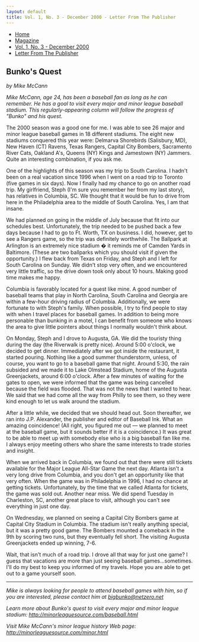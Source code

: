 ```yaml
---
layout: default
title: Vol. 1, No. 3 - December 2000 - Letter From The Publisher
---
```

<nav class="breadcrumb" aria-label="breadcrumbs">
  <ul>
    <li><a href="{{ site.url }}{{ site.baseurl }}/index.html">Home</a></li>
    <li><a href="../magazine-home.html">Magazine</a></li>
    <li><a href="bi_vol_1_no_3_home.html">Vol. 1, No. 3 - December 2000</a></li>
    <li class="is-active"><a href="#" aria-current="page">Letter From The Publisher</a></li>
  </ul>
</nav>

<section class="storycontent">
  <h1>Bunko's Quest</h1>
  <p><em>by Mike McCann</em></p>

  <p>
    <em>Mike McCann, age 24, has been a baseball fan as long as he can remember. He has a goal to visit every major and minor league baseball stadium. This regularly-appearing column will follow the progress of "Bunko" and his quest.</em>
  </p>

  <p>
    The 2000 season was a good one for me.  I was able to see 26 major and minor league baseball games in 18 different stadiums.  The eight new stadiums conquered this year were: Delmarva Shorebirds (Salisbury, MD), New Haven (CT) Ravens, Texas Rangers, Capital City Bombers, Sacramento River Cats, Oakland A's, Queens (NY) Kings and Jamestown (NY) Jammers.  Quite an interesting combination, if you ask me.
  </p>

  <p>
    One of the highlights of this season was my trip to South Carolina.  I hadn't been on a real vacation since 1996 when I went on a road trip to Toronto (five games in six days).  Now I finally had my chance to go on another road trip.  My girlfriend, Steph (I'm sure you remember her from my last story), has relatives in Columbia, SC.  We thought that it would be fun to drive from here in the Philadelphia area to the middle of South Carolina.  Yes, I am that insane.
  </p>

  <p>
    We had planned on going in the middle of July because that fit into our schedules best.  Unfortunately, the trip needed to be pushed back a few days because I had to go to Ft. Worth, TX on business.  I did, however, get to see a Rangers game, so the trip was definitely worthwhile.  The Ballpark at Arlington is an extremely nice stadium � it reminds me of Camden Yards in Baltimore.  (These are two ballparks which you should visit if given the opportunity.)  I flew back from Texas on Friday, and Steph and I left for South Carolina on Sunday.  We didn't stop very often, and we encountered very little traffic, so the drive down took only about 10 hours.  Making good time makes me happy.
  </p>

  <p>
    Columbia is favorably located for a quest like mine.  A good number of baseball teams that play in North Carolina, South Carolina and Georgia are within a few-hour driving radius of Columbia.  Additionally, we were fortunate to with Steph's family.  When possible, I try to find people to stay with when I travel places for baseball games.  In addition to being more personable than bunking in a motel, I can benefit from someone who knows the area to give little pointers about things I normally wouldn't think about.
  </p>

  <p>
    On Monday, Steph and I drove to Augusta, GA.  We did the touristy thing during the day (the Riverwalk is pretty nice).  Around 5:00 o'clock, we decided to get dinner.  Immediately after we got inside the restaurant, it started pouring.  Nothing like a good summer thunderstorm, unless, of course, you want to go to a baseball game that night.  Around 5:30, the rain subsided and we made it to Lake Olmstead Stadium, home of the Augusta Greenjackets, around 6:00 o'clock.  After a few minutes of waiting for the gates to open, we were informed that the game was being cancelled because the field was flooded.  That was not the news that I wanted to hear.  We said that we had come all the way from Philly to see them, so they were kind enough to let us walk around the stadium.
  </p>

  <p>
    After a little while, we decided that we should head out.  Soon thereafter, we ran into J.P. Alexander, the publisher and editor of Baseball Ink.  What an amazing coincidence!  (All right, you figured me out &mdash; we planned to meet at the baseball game, but it sounds better if it is a coincidence.)  It was great to be able to meet up with somebody else who is a big baseball fan like me.  I always enjoy meeting others who share the same interests to trade stories and insight.
  </p>

  <p>
    When we arrived back in Columbia, we found out that there were still tickets available for the Major League All-Star Game the next day.  Atlanta isn't a very long drive from Columbia, and you don't get an opportunity like that very often.  When the game was in Philadelphia in 1996, I had no chance at getting tickets.  Unfortunately, by the time that we called Atlanta for tickets, the game was sold out.  Another near miss.  We did spend Tuesday in Charleston, SC, another great place to visit, although you can't see everything in just one day.
  </p>

  <p>
    On Wednesday, we planned on seeing a Capital City Bombers game at Capital City Stadium in Columbia.  The stadium isn't really anything special, but it was a pretty good game.  The Bombers mounted a comeback in the 9th by scoring two runs, but they eventually fell short.  The visiting Augusta Greenjackets ended up winning, 7-6.
  </p>

  <p>
    Wait, that isn't much of a road trip.  I drove all that way for just one game?  I guess that vacations are more than just seeing baseball games...sometimes.  I'll do my best to keep you informed of my travels.  Hope you are able to get out to a game yourself soon.
  </p>

  <hr />

  <p>
    <em>Mike is always looking for people to attend baseball games with him, so if you are interested, please contact him at <a href="mailto:bigbunko@netzero.net">bigbunko@netzero.net</a></em>
  </p>

  <p>
    <em>Learn more about Bunko's quest to visit every major and minor league stadium: <a href="http://minorleaguesource.com/baseball.html" TARGET="_top">http://minorleaguesource.com/baseball.html</a></em>
  </p>

  <p>
    <em>Visit Mike McCann's minor league history Web page: <a href="http://minorleaguesource.com/minor.html" TARGET="_top">http://minorleaguesource.com/minor.html</a></em>
  </p>

</section>
